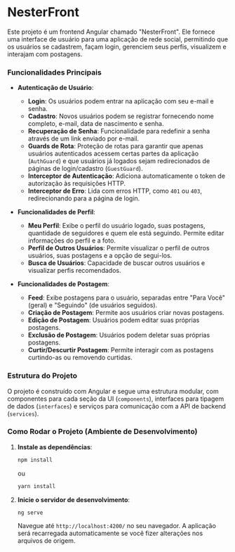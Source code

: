 # NesterFront

Este projeto é um frontend Angular chamado "NesterFront". Ele fornece uma interface de usuário para uma aplicação de rede social, permitindo que os usuários se cadastrem, façam login, gerenciem seus perfis, visualizem e interajam com postagens.

### Funcionalidades Principais

* **Autenticação de Usuário**:
    * **Login**: Os usuários podem entrar na aplicação com seu e-mail e senha.
    * **Cadastro**: Novos usuários podem se registrar fornecendo nome completo, e-mail, data de nascimento e senha.
    * **Recuperação de Senha**: Funcionalidade para redefinir a senha através de um link enviado por e-mail.
    * **Guards de Rota**: Proteção de rotas para garantir que apenas usuários autenticados acessem certas partes da aplicação (`AuthGuard`) e que usuários já logados sejam redirecionados de páginas de login/cadastro (`GuestGuard`).
    * **Interceptor de Autenticação**: Adiciona automaticamente o token de autorização às requisições HTTP.
    * **Interceptor de Erro**: Lida com erros HTTP, como `401` ou `403`, redirecionando para a página de login.

* **Funcionalidades de Perfil**:
    * **Meu Perfil**: Exibe o perfil do usuário logado, suas postagens, quantidade de seguidores e quem ele está seguindo. Permite editar informações do perfil e a foto.
    * **Perfil de Outros Usuários**: Permite visualizar o perfil de outros usuários, suas postagens e a opção de segui-los.
    * **Busca de Usuários**: Capacidade de buscar outros usuários e visualizar perfis recomendados.

* **Funcionalidades de Postagem**:
    * **Feed**: Exibe postagens para o usuário, separadas entre "Para Você" (geral) e "Seguindo" (de usuários seguidos).
    * **Criação de Postagem**: Permite aos usuários criar novas postagens.
    * **Edição de Postagem**: Usuários podem editar suas próprias postagens.
    * **Exclusão de Postagem**: Usuários podem deletar suas próprias postagens.
    * **Curtir/Descurtir Postagem**: Permite interagir com as postagens curtindo-as ou removendo curtidas.

### Estrutura do Projeto

O projeto é construído com Angular e segue uma estrutura modular, com componentes para cada seção da UI (`components`), interfaces para tipagem de dados (`interfaces`) e serviços para comunicação com a API de backend (`services`).

### Como Rodar o Projeto (Ambiente de Desenvolvimento)

1.  **Instale as dependências**:
    ```bash
    npm install
    ```
    ou
    ```bash
    yarn install
    ```
2.  **Inicie o servidor de desenvolvimento**:
    ```bash
    ng serve
    ```
    Navegue até `http://localhost:4200/` no seu navegador. A aplicação será recarregada automaticamente se você fizer alterações nos arquivos de origem.
